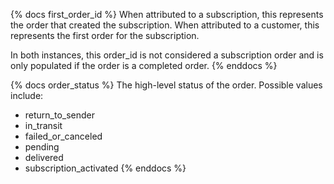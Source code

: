 {% docs first_order_id %}
When attributed to a subscription, this represents the order that created the subscription.
When attributed to a customer, this represents the first order for the subscription.

In both instances, this order_id is not considered a subscription order and is only populated if the order is a completed order.
{% enddocs %}

{% docs order_status %}
The high-level status of the order. Possible values include:	
- return_to_sender
- in_transit
- failed_or_canceled
- pending
- delivered
- subscription_activated
{% enddocs %}